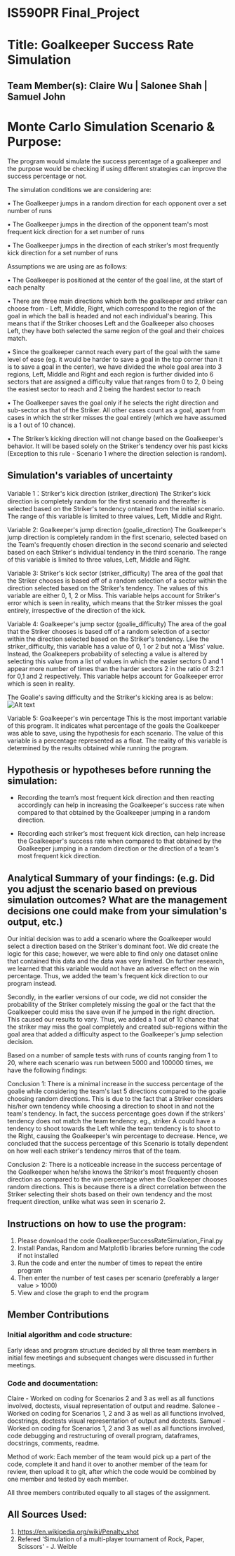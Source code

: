# IS590PR Final_Project

# Title: Goalkeeper Success Rate Simulation

## Team Member(s): Claire Wu | Salonee Shah | Samuel John

# Monte Carlo Simulation Scenario & Purpose:
The program would simulate the success percentage of a goalkeeper and the purpose would be checking if using different strategies can improve the success percentage or not.  

The simulation conditions we are considering are: 

• The Goalkeeper jumps in a random direction for each opponent over a set number of runs 

•	The Goalkeeper jumps in the direction of the opponent team's most frequent kick direction for a set number of runs

•	The Goalkeeper jumps in the direction of each striker's most frequently kick direction for a set number of runs

Assumptions we are using are as follows:

•	The Goalkeeper is positioned at the center of the goal line, at the start of each penalty

•	There are three main directions which both the goalkeeper and striker can choose from - Left, Middle, Right, which correspond to the region of the goal in which the ball is headed and not each individual's bearing. 
This means that if the Striker chooses Left and the Goalkeeper also chooses Left, they have both selected the same region of the goal and their choices match.

•	Since the goalkeeper cannot reach every part of the goal with the same level of ease (eg. it would be harder to save a goal in the top corner than it is to save a goal in the center), we have divided the whole goal area into 3 regions, Left, Middle and Right and each region is further divided into 6 sectors that are assigned a difficulty value that ranges from 0 to 2, 0 being the easiest sector to reach and 2 being the hardest sector to reach

• The Goalkeeper saves the goal only if he selects the right direction and sub-sector as that of the Striker. All other cases count as a goal, apart from cases in which the striker misses the goal entirely (which we have assumed is a 1 out of 10 chance).

•	The Striker’s kicking direction will not change based on the Goalkeeper's behavior. It will be based solely on the Striker's tendency over his past kicks (Exception to this rule - Scenario 1 where the direction selection is random).

## Simulation's variables of uncertainty
Variable 1：Striker's kick direction (striker_direction)
The Striker's kick direction is completely random for the first scenario and thereafter is selected based on the Striker's tendency ontained from the initial scenario. 
The range of this variable is limited to three values, Left, Middle and Right.

Variable 2: Goalkeeper's jump direction (goalie_direction)
The Goalkeeper's jump direction is completely random in the first scenario, selected based on the Team's frequently chosen direction in the second scenario and selected based on each Striker's individual tendency in the third scenario. 
The range of this variable is limited to three values, Left, Middle and Right.  

Variable 3: Striker's kick sector (striker_difficulty)
The area of the goal that the Striker chooses is based off of a random selection of a sector within the direction selected based on the Striker's tendency. 
The values of this variable are either 0, 1, 2 or Miss. 
This variable helps account for Striker's error which is seen in reality, which means that the Striker misses the goal entirely, irrespective of the direction of the kick.

Variable 4: Goalkeeper's jump sector (goalie_difficulty)
The area of the goal that the Striker chooses is based off of a random selection of a sector within the direction selected based on the Striker's tendency. 
Like the striker_difficulty, this variable has a value of 0, 1 or 2 but not a 'Miss' value. Instead, the Goalkeepers probability of selecting a value is altered by selecting this value from a list of values in which the easier sectors 0 and 1 appear more number of times than the harder sectors 2 in the ratio of 3:2:1 for 0,1 and 2 respectively. 
This variable helps account for Goalkeeper error which is seen in reality.

The Goalie's saving difficulty and the Striker's kicking area is as below: 
![Alt text](http://funkyimg.com/i/2Pcoj.png)

Variable 5: Goalkeeper's win percentage
This is the most important variable of this program. It indicates what percentage of the goals the Goalkeeper was able to save, using the hypothesis for each scenario. 
The value of this variable is a percentage represented as a float. 
The reality of this variable is determined by the results obtained while running the program.

## Hypothesis or hypotheses before running the simulation:
- Recording the team’s most frequent kick direction and then reacting accordingly can help in increasing the Goalkeeper's success rate when compared to that obtained by the Goalkeeper jumping in a random direction.

- Recording each striker’s most frequent kick direction, can help increase the Goalkeeper's success rate when compared to that obtained by the Goalkeeper jumping in a random direction or the direction of a team's most frequent kick direction.

## Analytical Summary of your findings: (e.g. Did you adjust the scenario based on previous simulation outcomes?  What are the management decisions one could make from your simulation's output, etc.)
Our initial decision was to add a scenario where the Goalkeeper would select a direction based on the Striker's dominant foot.
We did create the logic for this case; however, we were able to find only one dataset online that contained this data and the data was very limited. On further research, we learned that this variable would not have an adverse effect on the win percentage. Thus, we added the team's frequent kick direction to our program instead. 

Secondly, in the earlier versions of our code, we did not consider the probability of the Striker completely missing the goal or the fact that the Goalkeeper could miss the save even if he jumped in the right direction. This caused our results to vary. Thus, we added a 1 out of 10 chance that the striker may miss the goal completely and created sub-regions within the goal area that added a difficulty aspect to the Goalkeeper's jump selection decision.
 
Based on a number of sample tests with runs of counts ranging from 1 to 20, where each scenario was run between 5000 and 100000 times, we have the following findings:

Conclusion 1: 
There is a minimal increase in the success percentage of the goalie while considering the team's last 5 directions compared to the goalie choosing random directions. This is due to the fact that a Striker considers his/her own tendency while choosing a direction to shoot in and not the team's tendency. In fact, the success percentage goes down if the strikers' tendency does not match the team tendency. 
eg., striker A could have a tendency to shoot towards the Left while the team tendency is to shoot to the Right, causing the Goalkeeper's win percentage to decrease. 
Hence, we concluded that the success percentage of this Scenario is totally dependent on how well each striker's tendency mirros that of the team.

Conclusion 2:
There is a noticeable increase in the success percentage of the Goalkeeper when he/she knows the Striker's most frequently chosen direction as compared to the win percentage when the Goalkeeper chooses random directions. This is because there is a direct correlation between the Striker selecting their shots based on their own tendency and the most frequent direction, unlike what was seen in scenario 2.

## Instructions on how to use the program:
1. Please download the code GoalkeeperSuccessRateSimulation_Final.py
2. Install Pandas, Random and Matplotlib libraries before running the code if not installed
3. Run the code and enter the number of times to repeat the entire program
4. Then enter the number of test cases per scenario (preferably a larger value > 1000)
5. View and close the graph to end the program

## Member Contributions
### Initial algorithm and code structure:
Early ideas and program structure decided by all three team members in initial few meetings and subsequent changes were discussed in further meetings.

### Code and documentation:
Claire - Worked on coding for Scenarios 2 and 3 as well as all functions involved, doctests, visual representation of output and readme. 
Salonee - Worked on coding for Scenarios 1, 2 and 3 as well as all functions involved, docstrings, doctests visual representation of output and doctests.
Samuel - Worked on coding for Scenarios 1, 2 and 3 as well as all functions involved, code debugging and restructuring of overall program, dataframes, docstrings, comments, readme.

Method of work:
Each member of the team would pick up a part of the code, complete it and hand it over to another member of the team for review, then upload it to git, after which the code would be combined by one member and tested by each member.

All three members contributed equally to all stages of the assignment.

## All Sources Used:
1. https://en.wikipedia.org/wiki/Penalty_shot
2. Refered 'Simulation of a multi-player tournament of Rock, Paper, Scissors' - J. Weible
